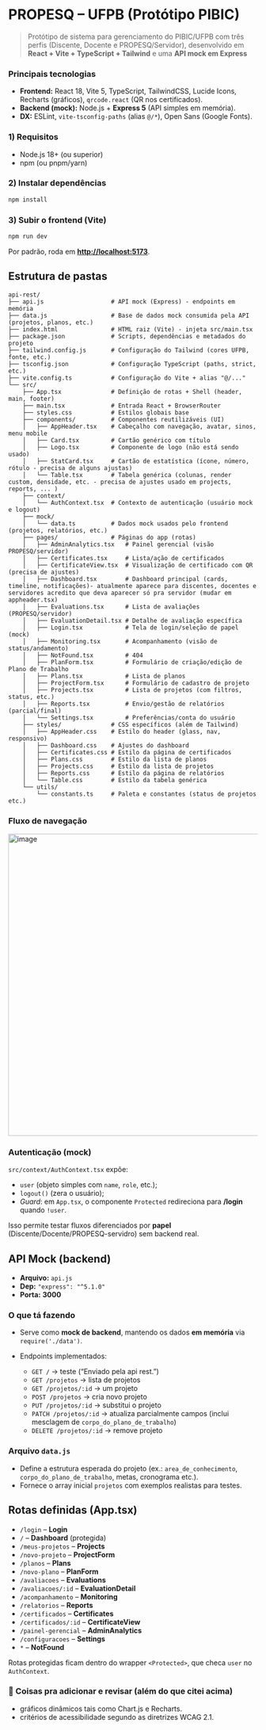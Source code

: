 #  PROPESQ – UFPB (Protótipo PIBIC)

> Protótipo de sistema para gerenciamento do PIBIC/UFPB com três perfis (Discente, Docente e PROPESQ/Servidor), desenvolvido em **React + Vite + TypeScript + Tailwind** e uma **API mock em Express**

### Principais tecnologias

* **Frontend:** React 18, Vite 5, TypeScript, TailwindCSS, Lucide Icons, Recharts (gráficos), `qrcode.react` (QR nos certificados).
* **Backend (mock):** Node.js + **Express 5** (API simples em memória).
* **DX:** ESLint, `vite-tsconfig-paths` (alias `@/*`), Open Sans (Google Fonts).

### 1) Requisitos

* Node.js 18+ (ou superior)
* npm (ou pnpm/yarn)

### 2) Instalar dependências

```bash
npm install
```

### 3) Subir o frontend (Vite)

```bash
npm run dev
```

Por padrão, roda em **[http://localhost:5173](http://localhost:5173)**.

## Estrutura de pastas

```
api-rest/
├── api.js                   # API mock (Express) - endpoints em memória
├── data.js                  # Base de dados mock consumida pela API (projetos, planos, etc.)
├── index.html               # HTML raiz (Vite) - injeta src/main.tsx
├── package.json             # Scripts, dependências e metadados do projeto
├── tailwind.config.js       # Configuração do Tailwind (cores UFPB, fonte, etc.)
├── tsconfig.json            # Configuração TypeScript (paths, strict, etc.)
├── vite.config.ts           # Configuração do Vite + alias "@/..."
└── src/
    ├── App.tsx              # Definição de rotas + Shell (header, main, footer)
    ├── main.tsx             # Entrada React + BrowserRouter
    ├── styles.css           # Estilos globais base
    ├── components/          # Componentes reutilizáveis (UI)
    │   ├── AppHeader.tsx    # Cabeçalho com navegação, avatar, sinos, menu mobile
    │   ├── Card.tsx         # Cartão genérico com título
    │   ├── Logo.tsx         # Componente de logo (não está sendo usado)
    │   ├── StatCard.tsx     # Cartão de estatística (ícone, número, rótulo - precisa de alguns ajustas)
    │   └── Table.tsx        # Tabela genérica (colunas, render custom, densidade, etc. - precisa de ajustes usado em projects, reports, ... )
    ├── context/
    │   └── AuthContext.tsx  # Contexto de autenticação (usuário mock e logout)
    ├── mock/
    │   └── data.ts          # Dados mock usados pelo frontend (projetos, relatórios, etc.)
    ├── pages/               # Páginas do app (rotas)
    │   ├── AdminAnalytics.tsx   # Painel gerencial (visão PROPESQ/servidor)
    │   ├── Certificates.tsx     # Lista/ação de certificados
    │   ├── CertificateView.tsx  # Visualização de certificado com QR (precisa de ajustes)
    │   ├── Dashboard.tsx        # Dashboard principal (cards, timeline, notificações)- atualmente aparece para discentes, docentes e servidores acredito que deva aparecer só pra servidor (mudar em appheader.tsx)
    │   ├── Evaluations.tsx      # Lista de avaliações (PROPESQ/servidor)
    │   ├── EvaluationDetail.tsx # Detalhe de avaliação específica
    │   ├── Login.tsx            # Tela de login/seleção de papel (mock)
    │   ├── Monitoring.tsx       # Acompanhamento (visão de status/andamento)
    │   ├── NotFound.tsx         # 404
    │   ├── PlanForm.tsx         # Formulário de criação/edição de Plano de Trabalho
    │   ├── Plans.tsx            # Lista de planos
    │   ├── ProjectForm.tsx      # Formulário de cadastro de projeto
    │   ├── Projects.tsx         # Lista de projetos (com filtros, status, etc.)
    │   ├── Reports.tsx          # Envio/gestão de relatórios (parcial/final)
    │   └── Settings.tsx         # Preferências/conta do usuário
    ├── styles/              # CSS específicos (além de Tailwind)
    │   ├── AppHeader.css    # Estilo do header (glass, nav, responsivo)
    │   ├── Dashboard.css    # Ajustes do dashboard
    │   ├── Certificates.css # Estilo da página de certificados
    │   ├── Plans.css        # Estilo da lista de planos
    │   ├── Projects.css     # Estilo da lista de projetos
    │   ├── Reports.css      # Estilo da página de relatórios
    │   └── Table.css        # Estilo da tabela genérica
    └── utils/
        └── constants.ts     # Paleta e constantes (status de projetos etc.)
```

### Fluxo de navegação

<img width="679" height="610" alt="image" src="https://github.com/user-attachments/assets/e7fb04f9-b910-4a53-84e8-17f9df30f01b" />


### Autenticação (mock)

`src/context/AuthContext.tsx` expõe:

* `user` (objeto simples com `name`, `role`, etc.);
* `logout()` (zera o usuário);
* *Guard*: em `App.tsx`, o componente `Protected` redireciona para **/login** quando `!user`.

Isso permite testar fluxos diferenciados por **papel** (Discente/Docente/PROPESQ-servidro) sem backend real.

## API Mock (backend)

* **Arquivo:** `api.js`
* **Dep:** `"express": "^5.1.0"`
* **Porta:** **3000**

### O que tá fazendo

* Serve como **mock de backend**, mantendo os dados **em memória** via `require('./data')`.
* Endpoints implementados:

  * `GET /` → teste (“Enviado pela api rest.”)
  * `GET /projetos` → lista de projetos
  * `GET /projetos/:id` → um projeto
  * `POST /projetos` → cria novo projeto
  * `PUT /projetos/:id` → substitui o projeto
  * `PATCH /projetos/:id` → atualiza parcialmente campos (inclui mesclagem de `corpo_do_plano_de_trabalho`)
  * `DELETE /projetos/:id` → remove projeto

### Arquivo `data.js`

* Define a estrutura esperada do projeto (ex.: `area_de_conhecimento`, `corpo_do_plano_de_trabalho`, metas, cronograma etc.).
* Fornece o array inicial `projetos` com exemplos realistas para testes.

## Rotas definidas (App.tsx)

* `/login` – **Login**
* `/` – **Dashboard** (protegida)
* `/meus-projetos` – **Projects**
* `/novo-projeto` – **ProjectForm**
* `/planos` – **Plans**
* `/novo-plano` – **PlanForm**
* `/avaliacoes` – **Evaluations**
* `/avaliacoes/:id` – **EvaluationDetail**
* `/acompanhamento` – **Monitoring**
* `/relatorios` – **Reports**
* `/certificados` – **Certificates**
* `/certificados/:id` – **CertificateView**
* `/painel-gerencial` – **AdminAnalytics**
* `/configuracoes` – **Settings**
* `*` – **NotFound**

Rotas protegidas ficam dentro do wrapper `<Protected>`, que checa `user` no `AuthContext`.

### 📌 Coisas pra adicionar e revisar (além do que citei acima)

* gráficos dinâmicos tais como Chart.js e Recharts.
* critérios de acessibilidade segundo as diretrizes WCAG 2.1.
